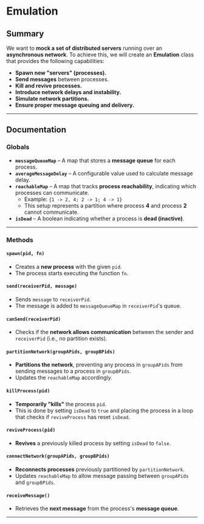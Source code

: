 # Emulation  

## Summary  
We want to **mock a set of distributed servers** running over an **asynchronous network**. To achieve this, we will create an **Emulation** class that provides the following capabilities:  

- **Spawn new "servers" (processes).**  
- **Send messages** between processes.  
- **Kill and revive processes.**  
- **Introduce network delays and instability.**  
- **Simulate network partitions.**  
- **Ensure proper message queuing and delivery.**  

---

## Documentation  

### **Globals**  

- **`messageQueueMap`** – A map that stores a **message queue** for each process.  
- **`averageMessageDelay`** – A configurable value used to calculate message delay.  
- **`reachableMap`** – A map that tracks **process reachability**, indicating which processes can communicate.  
  - Example: `{1 -> 2, 4; 2 -> 1; 4 -> 1}`  
  - This setup represents a partition where process **4** and process **2** cannot communicate.  
- **`isDead`** – A boolean indicating whether a process is **dead (inactive)**.  

---

### **Methods**  

#### **`spawn(pid, fn)`**  
- Creates a **new process** with the given `pid`.  
- The process starts executing the function `fn`.  

#### **`send(receiverPid, message)`**  
- Sends `message` to `receiverPid`.  
- The message is added to `messageQueueMap` in `receiverPid`'s queue.  

#### **`canSend(receiverPid)`**  
- Checks if the **network allows communication** between the sender and `receiverPid` (i.e., no partition exists).  

#### **`partitionNetwork(groupAPids, groupBPids)`**  
- **Partitions the network**, preventing any process in `groupAPids` from sending messages to a process in `groupBPids`.  
- Updates the `reachableMap` accordingly.  

#### **`killProcess(pid)`**  
- **Temporarily "kills"** the process `pid`.  
- This is done by setting `isDead` to `true` and placing the process in a loop that checks if `reviveProcess` has reset `isDead`.  

#### **`reviveProcess(pid)`**  
- **Revives** a previously killed process by setting `isDead` to `false`.  

#### **`connectNetwork(groupAPids, groupBPids)`**  
- **Reconnects processes** previously partitioned by `partitionNetwork`.  
- Updates `reachableMap` to allow message passing between `groupAPids` and `groupBPids`.  

#### **`receiveMessage()`**  
- Retrieves the **next message** from the process's **message queue**.  

---
